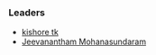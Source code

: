 ### Leaders

* [kishore tk](mailto:kishore.tk@owasp.org)
* [Jeevanantham Mohanasundaram](mailto:jeevanantham.mohanasundaram@owasp.org)

